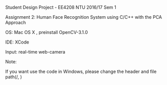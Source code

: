 Student Design Project - EE4208 NTU 2016/17 Sem 1

Assignment 2: Human Face Recognition System using C/C++ with the PCA Approach

OS: Mac OS X , preinstall OpenCV-3.1.0

IDE: XCode

Input: real-time web-camera

Note:

If you want use the code in Windows, please change the header and file path(/, \)
